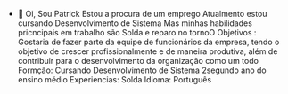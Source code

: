 - 👋 Oi, Sou Patrick
Estou a procura de um emprego 
Atualmento estou cursando Desenvolvimento de Sistema
Mas minhas habilidades pricncipais em trabalho são Solda e reparo no tornoO
Objetivos :
Gostaria de fazer parte da equipe de funcionários da empresa, tendo o objetivo de crescer profissionalmente e de maneira produtiva, além de contribuir para o desenvolvimento da organização como um todo
Formção:
Cursando Desenvolvimento de Sistema
2segundo ano do ensino médio
Experiencias:
Solda
Idioma:
Português

<!---
Patrickcovre/Patrickcovre is a ✨ special ✨ repository because its `README.md` (this file) appears on your GitHub profile.
You can click the Preview link to take a look at your changes.
--->
